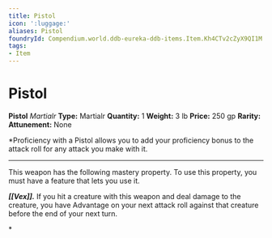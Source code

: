 ```yaml
---
title: Pistol
icon: ':luggage:'
aliases: Pistol
foundryId: Compendium.world.ddb-eureka-ddb-items.Item.Kh4CTv2cZyX9QI1M
tags:
- Item
---
```


# Pistol

**Pistol**
_Martialr_
**Type:** Martialr
**Quantity:** 1
**Weight:** 3 lb
**Price:** 250 gp
**Rarity:** 
**Attunement:** None

*Proficiency with a Pistol allows you to add your proficiency bonus to the attack roll for any attack you make with it.
<div class="mastery-container"><hr />
<p>This weapon has the following mastery property. To use this property, you must have a feature that lets you use it.

***[[Vex]].*** If you hit a creature with this weapon and deal damage to the creature, you have Advantage on your next attack roll against that creature before the end of your next turn.</p>*